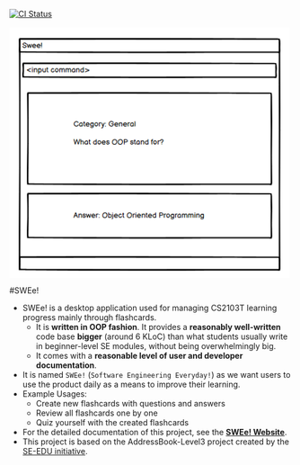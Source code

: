 [![CI Status](https://github.com/se-edu/addressbook-level3/workflows/Java%20CI/badge.svg)](https://github.com/se-edu/addressbook-level3/actions)

![Ui](docs/images/Ui.png)
#SWEe! 
* SWEe! is a desktop application used for managing CS2103T learning progress mainly through flashcards.
  * It is **written in OOP fashion**. It provides a **reasonably well-written** code base **bigger** (around 6 KLoC) 
  than what students usually write in beginner-level SE modules, without being overwhelmingly big.
  * It comes with a **reasonable level of user and developer documentation**.
* It is named `SWEe!` (`Software Engineering Everyday!`) as we want users to use the product daily as a means to 
improve their learning.
* Example Usages:
    * Create new flashcards with questions and answers
    * Review all flashcards one by one
    * Quiz yourself with the created flashcards
* For the detailed documentation of this project, see the **[SWEe! Website](https://ay2021s1-cs2103t-t17-2.github.io/tp/)**.
* This project is based on the AddressBook-Level3 project created by the [SE-EDU initiative](https://se-education.org).